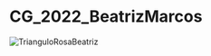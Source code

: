 # CG_2022_BeatrizMarcos

![TrianguloRosaBeatriz](https://user-images.githubusercontent.com/80470177/167326156-63c500e4-914a-4113-a5a4-f7343e67ca5d.jpeg)
